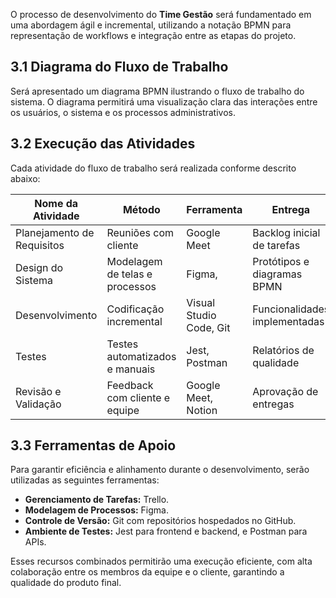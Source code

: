 O processo de desenvolvimento do **Time Gestão** será fundamentado em uma abordagem ágil e incremental, utilizando a notação BPMN para representação de workflows e integração entre as etapas do projeto.

## 3.1 Diagrama do Fluxo de Trabalho

Será apresentado um diagrama BPMN ilustrando o fluxo de trabalho do sistema. O diagrama permitirá uma visualização clara das interações entre os usuários, o sistema e os processos administrativos.

## 3.2 Execução das Atividades

Cada atividade do fluxo de trabalho será realizada conforme descrito abaixo:

| Nome da Atividade          | Método                         | Ferramenta              | Entrega                       |
| -------------------------- | ------------------------------ | ----------------------- | ----------------------------- |
| Planejamento de Requisitos | Reuniões com cliente           | Google Meet             | Backlog inicial de tarefas    |
| Design do Sistema          | Modelagem de telas e processos | Figma,                  | Protótipos e diagramas BPMN   |
| Desenvolvimento            | Codificação incremental        | Visual Studio Code, Git | Funcionalidades implementadas |
| Testes                     | Testes automatizados e manuais | Jest, Postman           | Relatórios de qualidade       |
| Revisão e Validação        | Feedback com cliente e equipe  | Google Meet, Notion     | Aprovação de entregas         |

## 3.3 Ferramentas de Apoio

Para garantir eficiência e alinhamento durante o desenvolvimento, serão utilizadas as seguintes ferramentas:

- **Gerenciamento de Tarefas:** Trello.
- **Modelagem de Processos:** Figma.
- **Controle de Versão:** Git com repositórios hospedados no GitHub.
- **Ambiente de Testes:** Jest para frontend e backend, e Postman para APIs.

Esses recursos combinados permitirão uma execução eficiente, com alta colaboração entre os membros da equipe e o cliente, garantindo a qualidade do produto final.

